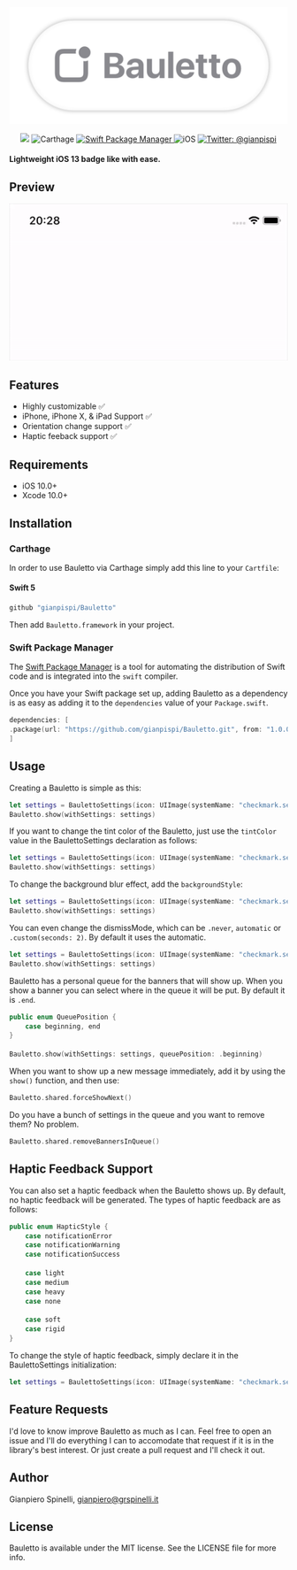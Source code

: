 ![Bauletto](Assets/github.png)

<p align="center">
    <img src="https://img.shields.io/badge/Swift-5.1-orange.svg" />
    <img src="https://img.shields.io/badge/Carthage-compatible-4BC51D.svg?style=flat" alt="Carthage" />
    <a href="https://swift.org/package-manager">
        <img src="https://img.shields.io/badge/swiftpm-compatible-brightgreen.svg?style=flat" alt="Swift Package Manager" />
    </a>
     <img src="https://img.shields.io/badge/platforms-iOS-brightgreen.svg?style=flat" alt="iOS" />
    <a href="https://twitter.com/gianpispi">
        <img src="https://img.shields.io/badge/twitter-@gianpispi-blue.svg?style=flat" alt="Twitter: @gianpispi" />
    </a>
</p>

#### Lightweight iOS 13 badge like with ease.

## Preview
<p align="center">
	<img src="Assets/movie.gif" alt="Bauletto">
</p>

## Features
- Highly customizable ✅
- iPhone, iPhone X, & iPad Support ✅
- Orientation change support ✅
- Haptic feeback support ✅

## Requirements

 - iOS 10.0+
 - Xcode 10.0+

## Installation

### Carthage

In order to use Bauletto via Carthage simply add this line to your `Cartfile`:

#### Swift 5
```swift
github "gianpispi/Bauletto"
```
Then add `Bauletto.framework` in your project.

### Swift Package Manager

The [Swift Package Manager](https://swift.org/package-manager/) is a tool for automating the distribution of Swift code and is integrated into the `swift` compiler.

Once you have your Swift package set up, adding Bauletto as a dependency is as easy as adding it to the `dependencies` value of your `Package.swift`.

```swift
dependencies: [
.package(url: "https://github.com/gianpispi/Bauletto.git", from: "1.0.0")
]
```


## Usage

Creating a Bauletto is simple as this:

```swift
let settings = BaulettoSettings(icon: UIImage(systemName: "checkmark.seal.fill", withConfiguration: UIImage.SymbolConfiguration(weight: .semibold)), title: "It works")
Bauletto.show(withSettings: settings)
```

If you want to change the tint color of the Bauletto, just use the `tintColor` value in the BaulettoSettings declaration as follows:

```swift
let settings = BaulettoSettings(icon: UIImage(systemName: "checkmark.seal.fill", withConfiguration: UIImage.SymbolConfiguration(weight: .semibold)), title: "It works", tintColor: .red)
Bauletto.show(withSettings: settings)
```

To change the background blur effect, add the `backgroundStyle`:

```swift
let settings = BaulettoSettings(icon: UIImage(systemName: "checkmark.seal.fill", withConfiguration: UIImage.SymbolConfiguration(weight: .semibold)), title: "It works", backgroundStyle: .dark)
Bauletto.show(withSettings: settings)
```

You can even change the dismissMode, which can be `.never`, `automatic` or `.custom(seconds: 2)`. By default it uses the automatic.

```swift
let settings = BaulettoSettings(icon: UIImage(systemName: "checkmark.seal.fill", withConfiguration: UIImage.SymbolConfiguration(weight: .semibold)), title: "It works", dismissMode: .never)
Bauletto.show(withSettings: settings)
```

Bauletto has a personal queue for the banners that will show up. When you show a banner you can select where in the queue it will be put. By default it is `.end`.

```swift
public enum QueuePosition {
	case beginning, end
}

Bauletto.show(withSettings: settings, queuePosition: .beginning)
```

When you want to show up a new message immediately, add it by using the `show()` function, and then use:
```swift
Bauletto.shared.forceShowNext()
```

Do you have a bunch of settings in the queue and you want to remove them? No problem.
```swift
Bauletto.shared.removeBannersInQueue()
```

## Haptic Feedback Support
You can also set a haptic feedback when the Bauletto shows up. By default, no haptic feedback will be generated. The types of haptic feedback are as follows:

```swift
public enum HapticStyle {
    case notificationError
    case notificationWarning
    case notificationSuccess
    
    case light
    case medium
    case heavy
    case none
    
    case soft
    case rigid
}
```

To change the style of haptic feedback, simply declare it in the BaulettoSettings initialization:

```swift
let settings = BaulettoSettings(icon: UIImage(systemName: "checkmark.seal.fill"), title: "It works", backgroundStyle: .systemChromeMaterial, dismissMode: .automatic, hapticStyle: .notificationSuccess)
```

## Feature Requests
I'd love to know improve Bauletto as much as I can. Feel free to open an issue and I'll do everything I can to accomodate that request if it is in the library's best interest. Or just create a pull request and I'll check it out. 

## Author
Gianpiero Spinelli, gianpiero@grspinelli.it

## License
Bauletto is available under the MIT license. See the LICENSE file for more info.
